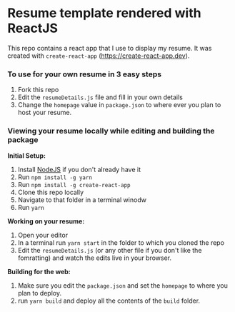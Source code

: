 # Resume template rendered with ReactJS

This repo contains a react app that I use to display my resume.  It was created with `create-react-app` (https://create-react-app.dev).

### To use for your own resume in 3 easy steps

1. Fork this repo
1. Edit the `resumeDetails.js` file and fill in your own details
1. Change the `homepage` value in `package.json` to where ever you plan to host your resume.

### Viewing your resume locally while editing and building the package

**Initial Setup:**
1. Install [NodeJS](https://nodejs.org) if you don't already have it
1. Run `npm install -g yarn`
1. Run `npm install -g create-react-app`
1. Clone this repo locally
1. Navigate to that folder in a terminal winodw
1. Run `yarn`

**Working on your resume:**
1. Open your editor
1. In a terminal run `yarn start` in the folder to which you cloned the repo
1. Edit the `resumeDetails.js` (or any other file if you don't like the fomratting) and watch the edits live in your browser.

**Building for the web:**
1. Make sure you edit the `package.json` and set the `homepage` to where you plan to deploy.
1. run `yarn build` and deploy all the contents of the `build` folder.
